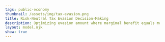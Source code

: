 ```yaml
---
tags: public-economy
thumbnail: /assets/img/tax-evasion.png
title: Risk-Neutral Tax Evasion Decision-Making
description: Optimizing evasion amount where marginal benefit equals marginal cost of detection risk
layout: model.njk
show: true
---
```

<script>
const myCalculator = new EconVision();

//set graph
myCalculator.setGraphs({'engine':'desmos','idDiv':'TaxEvasion','height':'650px','width':'100','left':'-25','right':'150','bottom':'-15','top':'100','copy':true,'expressions':false,'zoomFit':true,'showXAxis':true,'showYAxis':true,'xAxisLabel':'Tax Evasion Amount($)','yAxisLabel':'Expected Monetary Value($)'});

//inputs
myCalculator.addSliderInput({'idDiv':'taxRate','title':'Tax Rate(%)','latex':'T_{rate}','min':'0','max':'100','step':'0.01','defaultValue':'50','listGraphs':[0]});
myCalculator.addSliderInput({'idDiv':'baseprobabilitycaught','title':'Base Probability of Getting Caught (%)','latex':'P_b','min':'0','max':'100','step':'0.01','defaultValue':'20','listGraphs':[0]});
myCalculator.addSliderInput({'idDiv':'increaseprobabilitycaught','title':'Probability Increase per $1,000 Evasion (%)','latex':'P_i','min':'0.01','max':'100','step':'0.01','defaultValue':'1','listGraphs':[0]});
myCalculator.addSliderInput({'idDiv':'penaltycaught','title':'Penalty for Getting Caught ($)','latex':'p_c','min':'0','max':'100000','step':'0.01','defaultValue':'5000','listGraphs':[0]});
myCalculator.line();
myCalculator.addSliderInput({'idDiv':'evasionamount','title':'Evasion Amount ($)','latex':'E_{amt}','min':'0','max':'B_{r}','step':'0.01','defaultValue':'20000','listGraphs':[0]});


//calculations
myCalculator.addExpression({'idDiv':'probability','latex':"P=\\frac{P_{b}}{100}+\\frac{P_{i}}{100}\\cdot\\frac{x}{1000}",'hidden':true,'listGraphs':[0]});
myCalculator.addExpression({'idDiv':'findExpectedCostAmt','latex':"E_{c}=f_{c}\\left(E_{amt}\\right)",'listGraphs':[0]});
myCalculator.addExpression({'idDiv':'findExpectedBenefitAmt','latex':"E_{b}=f_{b}\\left(E_{amt}\\right)",'listGraphs':[0]});


//draw lines
myCalculator.addExpression({'idDiv':'expectedBenefit','latex':"f_b\\left(x\\right)=\\frac{T_{rate}}{100}x\\cdot\\left(1-P\\right)",'color':'#09aa14','listGraphs':[0]});
myCalculator.addExpression({'idDiv':'expectedCost','latex':"f_c\\left(x\\right)=p_c\\cdot P",'color':'#e60000','listGraphs':[0]});
myCalculator.addExpression({'idDiv':'drawLineEvasion','latex':"x=E_{amt}\\left\\{0<y<f_{b}\\left(x\\right)\\right\\}",'color':'#338bff','listGraphs':[0]});
myCalculator.addExpression({'idDiv':'drawLineEvasionDashed','latex':"x=o_{x}\\left\\{0<y<f_{b}\\left(x\\right)\\right\\}",'color':'#bb00ff','lineStyle':Desmos.Styles.DASHED,'lineWidth':'1','listGraphs':[0]});
myCalculator.addExpression({'idDiv':'ExpectedNetValue','latex':'E_{n}=E_{b}-E_{c}','listGraphs':[0]});


//draw points
myCalculator.addLabel({'idDiv':'draggableEvasion','latex':"\\left(E_{amt},0\\right)",'label':'Drag Me','showLabel':true,'dragMode':Desmos.DragModes.X,'color':'#338bff','listGraphs':[0]});
myCalculator.addLabel({'idDiv':'LabelExpectedCost','latex':"\\left(E_{amt},f_{c}\\left(E_{amt}\\right)\\right)",'label':'Expected Cost: $${E_{c}}','color':'#e60000','pointSize':'0','showLabel':true,'listGraphs':[0]});
myCalculator.addLabel({'idDiv':'LabelExpectedBenefit','latex':"\\left(E_{amt},f_{b}\\left(E_{amt}\\right)\\right)",'label':'Expected Benefit: $${E_{b}}','color':'#09aa14','pointSize':'0','showLabel':true,'listGraphs':[0]});
myCalculator.addLabel({'idDiv':'LabelExpectedNet','latex':"\\left(o_{x},\\frac{f_{b}\\left(o_{x}\\right)}{2}\\right)",'label':'Expected Net: $${E_{n}}','color':'#7024ff','pointSize':'0','listGraphs':[0]});

myCalculator.addSwitchInput({'idDiv':'switchShowLabels','title':'Show Labels','hideToggle':true,'defaultState':true,'idDivs':["LabelExpectedCost", "LabelExpectedBenefit", "LabelExpectedNet"],'listGraphs':[0]});

//draw MB/MC
myCalculator.addExpression({'idDiv':'MB','latex':"g_{b}\\left(x\\right)=f_{b}'\\left(x\\right)",'hidden':true,'color':'#1fff4b','listGraphs':[0]});
myCalculator.addExpression({'idDiv':'MC','latex':"g_{c}\\left(x\\right)=f_{c}'\\left(x\\right)",'hidden':true,'color':'#fe6262','listGraphs':[0]});


//calc MC=MB
myCalculator.addExpression({'idDiv':'findOptimalEvasionX','latex':"g_{b}\\left(o_{x}\\right)\\sim g_{c}\\left(o_{x}\\right)",'listGraphs':[0]});
myCalculator.addLabel({'idDiv':'LabelOptimalEvasion','latex':"\\left(o_{x},g_{b}\\left(o_{x}\\right)\\right)",'label':'Optimal Evasion: $${o_{x}}','color':'#bb00ff','pointStyle':Desmos.Styles.OPEN,'showLabel':true,'listGraphs':[0]});



//setbounds
myCalculator.addExpression({'idDiv':'findMaxPointX','latex':"f_{b}'\\left(m_{x}\\right)\\sim0",'hidden':true,'listGraphs':[0]});
myCalculator.addExpression({'idDiv':'findTopBound','latex':"B_{t}=f_{b}\\left(m_{x}\\right)",'hidden':true,'listGraphs':[0]});
myCalculator.addExpression({'idDiv':'findRightBound','latex':"B_{r}=m_{x}\\cdot2",'hidden':true,'listGraphs':[0]});
myCalculator.setBounds({'top':'B_{t}','right':'B_{r}','tolerance':'1.1','mtolerance':'1.2','listGraphs':[0]});


//instructions
myCalculator.setInstructions({'title':'Tax Rate Input','content':'The tax rate, expressed as a percentage of one`s income, is a fundamental component in our evaluation of tax evasion incentives. By adjusting the tax rate using the slider provided, you can observe the interplay between tax rates and the subsequent enticement for evasion. It is essential to recognize that while higher tax rates may generate increased motivation for evasion, the risks associated with such behavior concurrently escalate.'});
myCalculator.setInstructions({'title':'Base Probability of Getting Caught Input','content':'The base probability of detection is the initial likelihood that an individual will be apprehended for tax evasion, exclusive of any additional probability increases stemming from the amount evaded. This variable is a crucial aspect of our analysis as it establishes the baseline risk associated with tax evasion. To modify the base probability, utilize the slider and select the desired percentage value. A higher base probability implies more rigorous tax enforcement mechanisms in place.'});
myCalculator.setInstructions({'title':'Probability Increase per $1,000 Evasion Input','content':'The probability increase per $1,000 of evasion represents the incremental risk of apprehension associated with each additional $1,000 evaded. This value illustrates the compounding nature of risk as the amount of tax evasion rises. To explore varying levels of risk, adjust the probability increase per $1,000 of evasion using the slider. Higher values of this parameter indicate a more stringent enforcement environment with greater deterrence for tax evasion.'});
myCalculator.setInstructions({'title':'Penalty for Getting Caught Input','content':'The penalty input quantifies the supplementary financial burden imposed on individuals found guilty of tax evasion, over and above the repayment of evaded taxes. This parameter assists in evaluating the potential repercussions of tax evasion. To establish the appropriate penalty amount, simply manipulate the slider to select the desired dollar value. It is important to consider that higher penalty amounts generally act as a deterrent for engaging in tax evasion.'});
myCalculator.setInstructions({'title':'Evasion Amount Input','content':'The evasion amount input serves to define the specific sum of taxes an individual is considering evading, directly influencing both potential gains and costs associated with such behavior. To explore various evasion amounts, adjust the slider or directly interact with the light blue draggable component on the graph. As you modify the evasion amount, the graph will dynamically adapt, offering a comprehensive visual representation of the intricate relationships between tax evasion variables. \\theory{"Marginal Benefit and Marginal Cost Equilibrium (MB=MC)","In the context of tax evasion, the optimal amount occurs when the marginal benefit (MB) of evading taxes is equal to the marginal cost (MC) of doing so. The marginal benefit represents the additional monetary savings from evading a specific increment of taxes, while the marginal cost reflects the increased risk of being caught and the associated penalties. A risk-neutral taxpayer will engage in tax evasion up to the point where the MB equals the MC, as this equilibrium represents the optimal balance between the potential gains and risks associated with tax evasion."}'});

myCalculator.setCreators({'title':'Developer','name':'Radi','school':'GS’23'});


myCalculator.setScriptPackage({'replaceTheory':true});
</script>